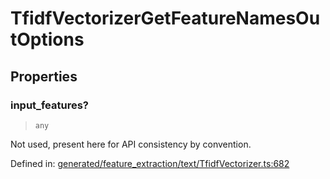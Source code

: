 # TfidfVectorizerGetFeatureNamesOutOptions

## Properties

### input\_features?

> `any`

Not used, present here for API consistency by convention.

Defined in:  [generated/feature\_extraction/text/TfidfVectorizer.ts:682](https://github.com/transitive-bullshit/scikit-learn-ts/blob/b59c1ff/packages/sklearn/src/generated/feature_extraction/text/TfidfVectorizer.ts#L682)
